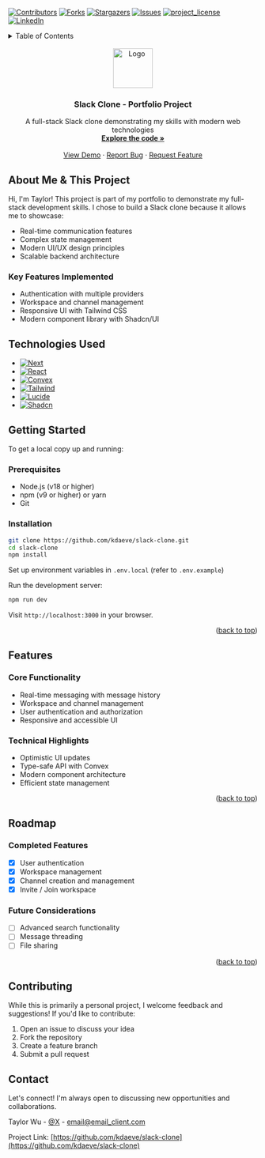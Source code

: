 <a id="readme-top"></a>
<!-- PROJECT SHIELDS -->
<!--
*** I'm using markdown "reference style" links for readability.
*** Reference links are enclosed in brackets [ ] instead of parentheses ( ).
*** See the bottom of this document for the declaration of the reference variables
*** for contributors-url, forks-url, etc. This is an optional, concise syntax you may use.
*** https://www.markdownguide.org/basic-syntax/#reference-style-links
-->
[![Contributors][contributors-shield]][contributors-url]
[![Forks][forks-shield]][forks-url]
[![Stargazers][stars-shield]][stars-url]
[![Issues][issues-shield]][issues-url]
[![project_license][license-shield]][license-url]
[![LinkedIn][linkedin-shield]][linkedin-url]

<!-- TABLE OF CONTENTS -->
<details>
  <summary>Table of Contents</summary>
  <ol>
    <li>
      <a href="#about-me--this-project">About Me & This Project</a>
      <ul>
        <li><a href="#key-features-implemented">Key Features Implemented</a></li>
      </ul>
    </li>
    <li><a href="#technologies-used">Technologies Used</a></li>
    <li>
      <a href="#getting-started">Getting Started</a>
      <ul>
        <li><a href="#prerequisites">Prerequisites</a></li>
        <li><a href="#installation">Installation</a></li>
      </ul>
    </li>
    <li><a href="#features">Features</a></li>
    <li><a href="#roadmap">Roadmap</a></li>
    <li><a href="#contributing">Contributing</a></li>
    <li><a href="#contact">Contact</a></li>
  </ol>
</details>



<!-- PROJECT LOGO -->
<br />
<div align="center">
  <a href="https://github.com/kdaeve/slack-clone">
    <img src="images/logo.png" alt="Logo" width="80" height="80">
  </a>

<h3 align="center">Slack Clone - Portfolio Project</h3>

  <p align="center">
    A full-stack Slack clone demonstrating my skills with modern web technologies
    <br />
    <a href="https://github.com/kdaeve/slack-clone"><strong>Explore the code »</strong></a>
    <br />
    <br />
    <a href="https://github.com/kdaeve/slack-clone">View Demo</a>
    &middot;
    <a href="https://github.com/kdaeve/slack-clone/issues/new?labels=bug&template=bug-report---.md">Report Bug</a>
    &middot;
    <a href="https://github.com/kdaeve/slack-clone/issues/new?labels=enhancement&template=feature-request---.md">Request Feature</a>
  </p>
</div>

## About Me & This Project

Hi, I'm Taylor! This project is part of my portfolio to demonstrate my full-stack development skills. I chose to build a Slack clone because it allows me to showcase:

- Real-time communication features
- Complex state management
- Modern UI/UX design principles
- Scalable backend architecture

### Key Features Implemented

<!-- - Real-time messaging with Convex -->
- Authentication with multiple providers
- Workspace and channel management
- Responsive UI with Tailwind CSS
- Modern component library with Shadcn/UI

## Technologies Used

* [![Next][Next.js]][Next-url]
* [![React][React.js]][React-url]
* [![Convex][Convex.com]][Convex-url]
* [![Tailwind][Tailwind.com]][Tailwind-url]
* [![Lucide][Lucide.com]][Lucide-url]
* [![Shadcn][Shadcn.com]][Shadcn-url]

## Getting Started

To get a local copy up and running:

### Prerequisites
- Node.js (v18 or higher)
- npm (v9 or higher) or yarn
- Git

### Installation
```sh
git clone https://github.com/kdaeve/slack-clone.git
cd slack-clone
npm install
```

Set up environment variables in `.env.local` (refer to `.env.example`)

Run the development server:
```sh
npm run dev
```

Visit `http://localhost:3000` in your browser.

<p align="right">(<a href="#readme-top">back to top</a>)</p>

## Features

### Core Functionality
- Real-time messaging with message history
- Workspace and channel management
- User authentication and authorization
- Responsive and accessible UI

### Technical Highlights
- Optimistic UI updates
- Type-safe API with Convex
- Modern component architecture
- Efficient state management

<p align="right">(<a href="#readme-top">back to top</a>)</p>

## Roadmap

### Completed Features
- [x] User authentication
- [x] Workspace management
- [x] Channel creation and management
- [x] Invite / Join workspace
<!-- - [x] Real-time messaging system -->


### Future Considerations
- [ ] Advanced search functionality
- [ ] Message threading
- [ ] File sharing

<p align="right">(<a href="#readme-top">back to top</a>)</p>

## Contributing

While this is primarily a personal project, I welcome feedback and suggestions! If you'd like to contribute:

1. Open an issue to discuss your idea
2. Fork the repository
3. Create a feature branch
4. Submit a pull request

## Contact

Let's connect! I'm always open to discussing new opportunities and collaborations.

Taylor Wu - [@X](https://x.com/KDA__Akali) - email@email_client.com

Project Link: [https://github.com/kdaeve/slack-clone](https://github.com/kdaeve/slack-clone)



<!-- MARKDOWN LINKS & IMAGES -->
<!-- https://www.markdownguide.org/basic-syntax/#reference-style-links -->
[contributors-shield]: https://img.shields.io/github/contributors/kdaeve/slack-clone.svg?style=for-the-badge
[contributors-url]: https://github.com/kdaeve/slack-clone/graphs/contributors
[forks-shield]: https://img.shields.io/github/forks/kdaeve/slack-clone.svg?style=for-the-badge
[forks-url]: https://github.com/kdaeve/slack-clone/network/members
[stars-shield]: https://img.shields.io/github/stars/kdaeve/slack-clone.svg?style=for-the-badge
[stars-url]: https://github.com/kdaeve/slack-clone/stargazers
[issues-shield]: https://img.shields.io/github/issues/kdaeve/slack-clone.svg?style=for-the-badge
[issues-url]: https://github.com/kdaeve/slack-clone/issues
[license-shield]: https://img.shields.io/github/license/kdaeve/slack-clone.svg?style=for-the-badge
[license-url]: https://github.com/kdaeve/slack-clone/blob/master/LICENSE.txt
[linkedin-shield]: https://img.shields.io/badge/-LinkedIn-black.svg?style=for-the-badge&logo=linkedin&colorB=555
[linkedin-url]: https://www.linkedin.com/in/taylor-w-503b28234
[product-screenshot]: images/screenshot.png
[Next.js]: https://img.shields.io/badge/next.js-000000?style=for-the-badge&logo=nextdotjs&logoColor=white
[Next-url]: https://nextjs.org/
[React.js]: https://img.shields.io/badge/React-20232A?style=for-the-badge&logo=react&logoColor=61DAFB
[React-url]: https://reactjs.org/
[Convex.com]: https://img.shields.io/badge/Convex-000000?style=for-the-badge&logo=convex&logoColor=white
[Convex-url]: https://www.convex.dev/
[Tailwind.com]: https://img.shields.io/badge/Tailwind_CSS-000000?style=for-the-badge&logo=tailwindcss&logoColor=white
[Tailwind-url]: https://tailwindcss.com/
[Lucide.com]: https://img.shields.io/badge/Lucide-000000?style=for-the-badge&logo=lucide&logoColor=white
[Lucide-url]: https://lucide.dev/
[Shadcn.com]: https://img.shields.io/badge/Shadcn-000000?style=for-the-badge&logo=shadcn&logoColor=white
[Shadcn-url]: https://ui.shadcn.com/